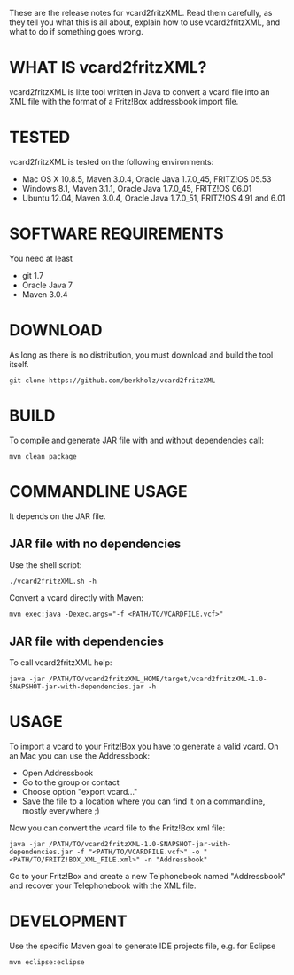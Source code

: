 These are the release notes for vcard2fritzXML.  Read them carefully,
as they tell you what this is all about, explain how to use vcard2fritzXML, 
and what to do if something goes wrong. 

# WHAT IS vcard2fritzXML?

vcard2fritzXML is litte tool written in Java to convert a vcard file into an XML file 
with the format of a Fritz!Box addressbook import file.

# TESTED

vcard2fritzXML is tested on the following environments:
* Mac OS X 10.8.5, Maven 3.0.4, Oracle Java 1.7.0_45, FRITZ!OS 05.53
* Windows 8.1, Maven 3.1.1, Oracle Java 1.7.0_45, FRITZ!OS 06.01
* Ubuntu 12.04, Maven 3.0.4, Oracle Java 1.7.0_51, FRITZ!OS 4.91 and 6.01

# SOFTWARE REQUIREMENTS

You need at least
 * git 1.7
 * Oracle Java 7
 * Maven 3.0.4


# DOWNLOAD

As long as there is no distribution, you must download and build the tool itself.

    git clone https://github.com/berkholz/vcard2fritzXML
    
    
# BUILD

To compile and generate JAR file with and without dependencies call:

	mvn clean package


# COMMANDLINE USAGE

It depends on the JAR file.

## JAR file with no dependencies

Use the shell script:

    ./vcard2fritzXML.sh -h

Convert a vcard directly with Maven:

    mvn exec:java -Dexec.args="-f <PATH/TO/VCARDFILE.vcf>"


## JAR file with dependencies

To call vcard2fritzXML help:
    
    java -jar /PATH/TO/vcard2fritzXML_HOME/target/vcard2fritzXML-1.0-SNAPSHOT-jar-with-dependencies.jar -h


# USAGE
To import a vcard to your Fritz!Box you have to generate a valid vcard. 
On an Mac you can use the Addressbook: 
* Open Addressbook 
* Go to the group or contact 
* Choose option "export vcard..."
* Save the file to a location where you can find it on a commandline, mostly everywhere ;)

Now you can convert the vcard file to the Fritz!Box xml file:

    java -jar /PATH/TO/vcard2fritzXML-1.0-SNAPSHOT-jar-with-dependencies.jar -f "<PATH/TO/VCARDFILE.vcf>" -o "<PATH/TO/FRITZ!BOX_XML_FILE.xml>" -n "Addressbook"

Go to your Fritz!Box and create a new Telphonebook named "Addressbook" and recover your Telephonebook with the XML file.


# DEVELOPMENT

Use the specific Maven goal to generate IDE projects file, e.g. for Eclipse

    mvn eclipse:eclipse

